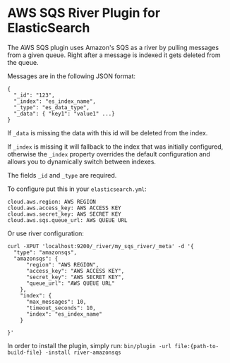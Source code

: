 AWS SQS River Plugin for ElasticSearch
==================================

The AWS SQS plugin uses Amazon's SQS as a river by pulling messages from a given queue. Right after a message is indexed it gets deleted from the queue.

Messages are in the following JSON format:

    {
      "_id": "123",
      "_index": "es_index_name",
      "_type": "es_data_type",
      "_data": { "key1": "value1" ...}
    }

If `_data` is missing the data with this id will be deleted from the index.

If `_index` is missing it will fallback to the index that was initially configured, otherwise the `_index` property overrides the default configuration and allows you to dynamically switch between indexes.

The fields `_id` and `_type` are required.

To configure put this in your `elasticsearch.yml`:

    cloud.aws.region: AWS REGION
    cloud.aws.access_key: AWS ACCESS KEY
    cloud.aws.secret_key: AWS SECRET KEY
    cloud.aws.sqs.queue_url: AWS QUEUE URL

Or use river configuration:

    curl -XPUT 'localhost:9200/_river/my_sqs_river/_meta' -d '{
      "type": "amazonsqs",
      "amazonsqs": {
          "region": "AWS REGION",
          "access_key": "AWS ACCESS KEY",
          "secret_key": "AWS SECRET KEY",
          "queue_url": "AWS QUEUE URL"
        },
        "index": {
          "max_messages": 10,
          "timeout_seconds": 10,
          "index": "es_index_name"
        }

    }'

In order to install the plugin, simply run: `bin/plugin -url file:{path-to-build-file} -install river-amazonsqs`
